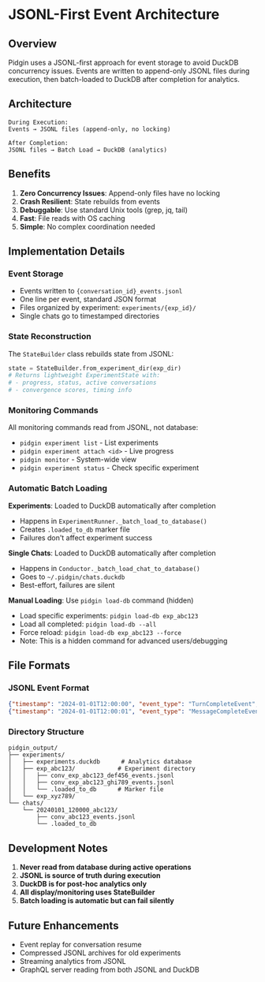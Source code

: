 # JSONL-First Event Architecture

## Overview

Pidgin uses a JSONL-first approach for event storage to avoid DuckDB concurrency issues. Events are written to append-only JSONL files during execution, then batch-loaded to DuckDB after completion for analytics.

## Architecture

```
During Execution:
Events → JSONL files (append-only, no locking)

After Completion:
JSONL files → Batch Load → DuckDB (analytics)
```

## Benefits

1. **Zero Concurrency Issues**: Append-only files have no locking
2. **Crash Resilient**: State rebuilds from events  
3. **Debuggable**: Use standard Unix tools (grep, jq, tail)
4. **Fast**: File reads with OS caching
5. **Simple**: No complex coordination needed

## Implementation Details

### Event Storage

- Events written to `{conversation_id}_events.jsonl`
- One line per event, standard JSON format
- Files organized by experiment: `experiments/{exp_id}/`
- Single chats go to timestamped directories

### State Reconstruction

The `StateBuilder` class rebuilds state from JSONL:

```python
state = StateBuilder.from_experiment_dir(exp_dir)
# Returns lightweight ExperimentState with:
# - progress, status, active conversations
# - convergence scores, timing info
```

### Monitoring Commands

All monitoring commands read from JSONL, not database:

- `pidgin experiment list` - List experiments
- `pidgin experiment attach <id>` - Live progress 
- `pidgin monitor` - System-wide view
- `pidgin experiment status` - Check specific experiment

### Automatic Batch Loading

**Experiments**: Loaded to DuckDB automatically after completion
- Happens in `ExperimentRunner._batch_load_to_database()`
- Creates `.loaded_to_db` marker file
- Failures don't affect experiment success

**Single Chats**: Loaded to DuckDB automatically after completion  
- Happens in `Conductor._batch_load_chat_to_database()`
- Goes to `~/.pidgin/chats.duckdb`
- Best-effort, failures are silent

**Manual Loading**: Use `pidgin load-db` command (hidden)
- Load specific experiments: `pidgin load-db exp_abc123`
- Load all completed: `pidgin load-db --all`
- Force reload: `pidgin load-db exp_abc123 --force`
- Note: This is a hidden command for advanced users/debugging

## File Formats

### JSONL Event Format

```json
{"timestamp": "2024-01-01T12:00:00", "event_type": "TurnCompleteEvent", "conversation_id": "conv_123", "turn_number": 5, "convergence_score": 0.75}
{"timestamp": "2024-01-01T12:00:01", "event_type": "MessageCompleteEvent", "conversation_id": "conv_123", "agent_id": "agent_a", "content": "Hello!"}
```

### Directory Structure

```
pidgin_output/
├── experiments/
│   ├── experiments.duckdb      # Analytics database
│   ├── exp_abc123/            # Experiment directory
│   │   ├── conv_exp_abc123_def456_events.jsonl
│   │   ├── conv_exp_abc123_ghi789_events.jsonl
│   │   └── .loaded_to_db      # Marker file
│   └── exp_xyz789/
└── chats/
    └── 20240101_120000_abc123/
        ├── conv_abc123_events.jsonl
        └── .loaded_to_db
```

## Development Notes

1. **Never read from database during active operations**
2. **JSONL is source of truth during execution**
3. **DuckDB is for post-hoc analytics only**
4. **All display/monitoring uses StateBuilder**
5. **Batch loading is automatic but can fail silently**

## Future Enhancements

- Event replay for conversation resume
- Compressed JSONL archives for old experiments
- Streaming analytics from JSONL
- GraphQL server reading from both JSONL and DuckDB